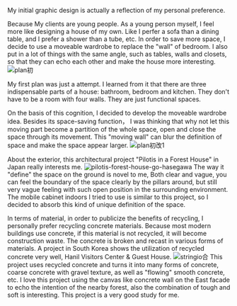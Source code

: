 My initial graphic design is actually a reflection of my personal preference.

Because My clients are young people. As a young person myself, I feel more like designing a house of my own. Like I perfer a sofa than a dining table, and I prefer a shower than a tube, etc. In order to save more space, I decide to use a moveable wardrobe to replace the "wall" of bedroom. I also put in a lot of things with the same angle, such as tables, walls and closets, so that they can echo each other and make the house more interesting.
![plan初](https://user-images.githubusercontent.com/90487022/134505389-bc65bc59-f09b-402f-8cc3-daf3098a40b4.jpg)

My first plan was just a attempt. I learned from it that there are three indispensable parts of a house: bathroom, bedroom and kitchen. They don't have to be a room with four walls. They are just functional spaces.

On the basis of this cognition, I decided to develop the moveable wardrobe idea. Besides its space-saving function， I was thinking that why not let this moving part become a partition of the whole space, open and close the space through its movement. This "moving wall" can blur the definition of space and make the space appear larger. 
![plan初改1](https://user-images.githubusercontent.com/90487022/134506993-d686389d-1428-4953-9162-4c080d3bf064.jpg)

About the exterior, this architectural project "Pilotis in a Forest House" in Japan really interests me.
![pilotis-forest-house-go-hasegawa](https://user-images.githubusercontent.com/90487022/134790396-81f7f12a-85c8-4451-a545-2a5f907bea50.jpg)
The way it "define" the space on the ground is novel to me, Both clear and vague, you can feel the boundary of the space clearly by the pillars around, but still very vague feeling with such open position in the surrounding environment. The mobile cabinet indoors I tried to use is similar to this project, so I decided to absorb this kind of unique definition of the space.

In terms of material, in order to publicize the benefits of recycling, I personally prefer recycling concrete materials. Because most modern buildings use concrete, if this material is not recycled, it will become construction waste. The concrete is broken and recast in various forms of materials. A project in South Korea shows the utilization of recycled concrete very well, Hanil Visitors Center & Guest House.
![stringio合](https://user-images.githubusercontent.com/90487022/134790783-b289c34e-a1ee-4e13-bc1d-adcafb5d8617.jpg)
This project uses recycled concrete and turns it into many forms of concrete, coarse concrete with gravel texture, as well as "flowing" smooth concrete, etc. I love this project using the canvas like concrete wall on the East facade to echo the intention of the nearby forest, also the combination of tough and soft is interesting. This project is a very good study for me.
